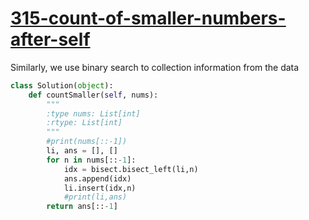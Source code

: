 # [315-count-of-smaller-numbers-after-self](https://leetcode.com/problems/count-of-smaller-numbers-after-self/)

Similarly, we use binary search to collection information from the data

```python
class Solution(object):
    def countSmaller(self, nums):
        """
        :type nums: List[int]
        :rtype: List[int]
        """
        #print(nums[::-1])
        li, ans = [], []
        for n in nums[::-1]:
            idx = bisect.bisect_left(li,n)
            ans.append(idx)
            li.insert(idx,n)
            #print(li,ans)
        return ans[::-1]
```
